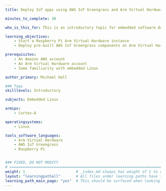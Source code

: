 ```yaml
---
title: Deploy IoT apps using AWS IoT Greengrass and Arm Virtual Hardware

minutes_to_complete: 30

who_is_this_for: This is an introductory topic for embedded software developers interested in AWS IoT Greengrass.

learning_objectives: 
    - Start a Raspberry Pi Arm Virtual Hardware instance
    - Deploy pre-built AWS IoT Greengrass components on Arm Virtual Hardware

prerequisites:
    - An Amazon AWS account
    - An Arm Virtual Hardware account
    - Some familiarity with embedded Linux

author_primary: Michael Hall

### Tags
skilllevels: Introductory

subjects: Embedded Linux

armips:
    - Cortex-A

operatingsystems:
    - Linux

tools_software_languages:
    - Arm Virtual Hardware
    - AWS IoT Greengrass
    - Raspberry Pi


### FIXED, DO NOT MODIFY
# ================================================================================
weight: 1                       # _index.md always has weight of 1 to order correctly
layout: "learningpathall"       # All files under learning paths have this same wrapper
learning_path_main_page: "yes"  # This should be surfaced when looking for related content. Only set for _index.md of learning path content.
---
```

